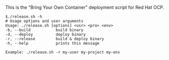 This is the "Bring Your Own Container" deployment script for Red Hat OCP.

```
$./release.sh -h
# Usage options and user arguments
Usage: ./release.sh [options] <usr> <pro> <env>
-b, --build           build binary
-d, --deploy          deploy binary
-r, --release         build & deploy binary
-h, --help            prints this message

Example: ./release.sh -r my-user my-project my-env

```
